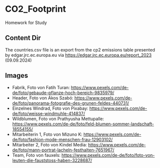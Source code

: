 # CO2_Footprint

Homework for Study

## Content Dir

The countries.csv file is an export from the cp2 emissions table presented by edgar.jrc.ec.europa.eu
via https://edgar.jrc.ec.europa.eu/report_2023 (09.09.2024)

## Images
- Fabrik, Foto von Fatih Turan: https://www.pexels.com/de-de/foto/gebaude-pflanze-hoch-bereich-9835979/ 
- Header, Foto von Ákos Szabó: https://www.pexels.com/de-de/foto/panorama-fotografie-des-grunen-feldes-440731/ 
- Einzelnes Windrad, Foto von Pixabay: https://www.pexels.com/de-de/foto/weisse-windmuhle-414837/ 
- Wildblumen, Foto von Prathyusha Mettupalle: https://www.pexels.com/de-de/foto/feld-blumen-sommer-landschaft-18554155/
- Mitarbeiterin 1, Foto von Mizuno K: https://www.pexels.com/de-de/foto/fashion-mode-menschen-frau-12903102/
- Mitarbeiter 2, Foto von Kindel Media: https://www.pexels.com/de-de/foto/mann-portrat-lacheln-festhalten-7651967/
- Team, Foto von fauxels: https://www.pexels.com/de-de/foto/foto-von-leuten-die-fauststoss-haben-3228687/